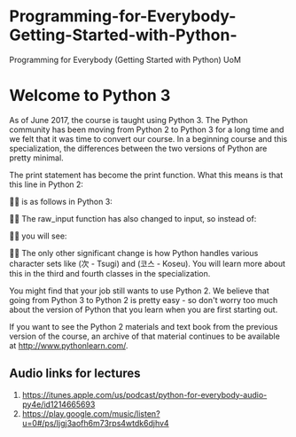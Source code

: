 
# Programming-for-Everybody-Getting-Started-with-Python-
Programming for Everybody (Getting Started with Python) UoM


# Welcome to Python 3
As of June 2017, the course is taught using Python 3. The Python community has been moving from Python 2 to Python 3 for a long time and we felt that it was time to convert our course. In a beginning course and this specialization, the differences between the two versions of Python are pretty minimal.

The print statement has become the print function. What this means is that this line in Python 2:



is as follows in Python 3:



The raw_input function has also changed to input, so instead of:



you will see:



The only other significant change is how Python handles various character sets like (次 - Tsugi) and (코스 - Koseu). You will learn more about this in the third and fourth classes in the specialization.

You might find that your job still wants to use Python 2. We believe that going from Python 3 to Python 2 is pretty easy - so don't worry too much about the version of Python that you learn when you are first starting out.

If you want to see the Python 2 materials and text book from the previous version of the course, an archive of that material continues to be available at http://www.pythonlearn.com/.

## Audio links for lectures
1. https://itunes.apple.com/us/podcast/python-for-everybody-audio-py4e/id1214665693 
2. https://play.google.com/music/listen?u=0#/ps/Ijgj3aofh6m73rps4wtdk6djhv4
